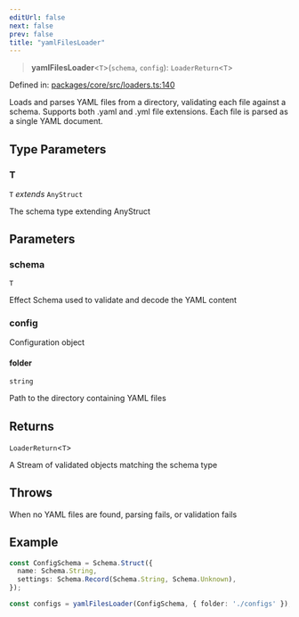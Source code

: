 ```yaml
---
editUrl: false
next: false
prev: false
title: "yamlFilesLoader"
---
```


> **yamlFilesLoader**\<`T`\>(`schema`, `config`): `LoaderReturn`\<`T`\>

Defined in: [packages/core/src/loaders.ts:140](https://github.com/bitswired/foldcms/blob/95183c86c9f5ae59bfbaa7d6e4a44975123622e3/packages/core/src/loaders.ts#L140)

Loads and parses YAML files from a directory, validating each file against a schema.
Supports both .yaml and .yml file extensions. Each file is parsed as a single YAML document.

## Type Parameters

### T

`T` *extends* `AnyStruct`

The schema type extending AnyStruct

## Parameters

### schema

`T`

Effect Schema used to validate and decode the YAML content

### config

Configuration object

#### folder

`string`

Path to the directory containing YAML files

## Returns

`LoaderReturn`\<`T`\>

A Stream of validated objects matching the schema type

## Throws

When no YAML files are found, parsing fails, or validation fails

## Example

```typescript
const ConfigSchema = Schema.Struct({
  name: Schema.String,
  settings: Schema.Record(Schema.String, Schema.Unknown),
});

const configs = yamlFilesLoader(ConfigSchema, { folder: './configs' });
```
